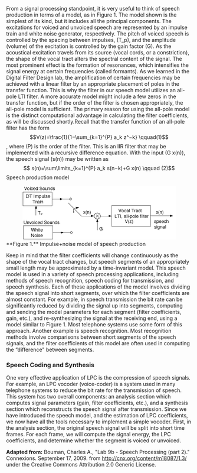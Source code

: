 From a signal processing standpoint, it is very useful to think of speech production in terms of a model, as in Figure 1. The model shown is the simplest of its kind, but it includes all the principal components. The excitations for voiced and unvoiced speech are represented by an impulse train and white noise generator, respectively. The pitch of voiced speech is controlled by the spacing between impulses, \(T_p\), and the amplitude (volume) of the excitation is controlled by the gain factor \(G\). As the acoustical excitation travels from its source (vocal cords, or a constriction), the shape of the vocal tract alters the spectral content of the signal. The most prominent effect is the formation of resonances, which intensifies the signal energy at certain frequencies (called formants). As we learned in the Digital Filter Design lab, the amplification of certain frequencies may be achieved with a linear filter by an appropriate placement of poles in the transfer function. This is why the filter in our speech model utilizes an all-pole LTI filter. A more accurate model might include a few zeros in the transfer function, but if the order of the filter is chosen appropriately, the all-pole model is sufficient. The primary reason for using the all-pole model is the distinct computational advantage in calculating the filter coefficients, as will be discussed shortly.Recall that the transfer function of an all-pole filter has the form $$V(z)=\frac{1}{1−\sum_{k=1}^{P} a_k z^−k} \qquad(1)$$, where \(P\) is the order of the filter. This is an IIR filter that may be implemented with a recursive difference equation. With the input \(G x(n)\), the speech signal \(s(n)\) may be written as $$ s(n)=\sum\limits_{k=1}^{P} a_k s(n−k)+G x(n) \qquad (2)$$
Speech production model
<center><img src="images/lpmodel.png"> </center>
**Figure 1.** Impulse+noise model of speech production

Keep in mind that the filter coefficients will change continuously as the shape of the vocal tract changes, but speech segments of an appropriately small length may be approximated by a time-invariant model. This speech model is used in a variety of speech processing applications, including methods of speech recognition, speech coding for transmission, and speech synthesis. Each of these applications of the model involves dividing the speech signal into short segments, over which the filter coefficients are almost constant. For example, in speech transmission the bit rate can be significantly reduced by dividing the signal up into segments, computing and sending the model parameters for each segment (filter coefficients, gain, etc.), and re-synthesizing the signal at the receiving end, using a model similar to Figure 1. Most telephone systems use some form of this approach. Another example is speech recognition. Most recognition methods involve comparisons between short segments of the speech signals, and the filter coefficients of this model are often used in computing the “difference" between segments.

### Speech Coding and Synthesis

One very effective application of LPC is the compression of speech signals. For example, an LPC vocoder (voice-coder) is a system used in many telephone systems to reduce the bit rate for the transmission of speech. This system has two overall components: an analysis section which computes signal parameters (gain, filter coefficients, etc.), and a synthesis section which reconstructs the speech signal after transmission. Since we have introduced the speech model, and the estimation of LPC coefficients, we now have all the tools necessary to implement a simple vocoder. First, in the analysis section, the original speech signal will be split into short time frames. For each frame, we will compute the signal energy, the LPC coefficients, and determine whether the segment is voiced or unvoiced.


**Adapted from:** Bouman, Charles A., "Lab 9b - Speech Processing (part 2)." Connexions. September 17, 2009. from http://cnx.org/content/m18087/1.3/ under the Creative Commons Attribution 2.0 Generic License.

